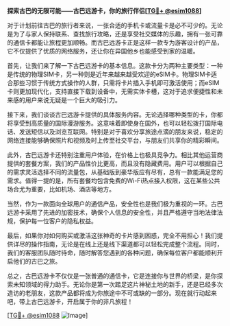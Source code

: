 **探索古巴的无限可能——古巴远游卡，你的旅行伴侣[[TG💪+ @esim1088](https://t.me/s/esim1088)]**

对于计划前往古巴的旅行者来说，一张合适的手机卡或流量卡是必不可少的。无论是为了与家人保持联系、查找旅行攻略，还是享受社交媒体的乐趣，拥有一张可靠的通信卡都能让旅程更加顺畅。而古巴远游卡正是这样一款专为游客设计的产品，它不仅提供了优质的网络服务，还让你在异国他乡也能感受到家的温暖。

首先，让我们来了解一下古巴远游卡的基本信息。这款卡分为两种主要类型：一种是传统的物理SIM卡，另一种则是近年来越来越受欢迎的eSIM卡。物理SIM卡适合那些习惯于传统方式操作的人群，只需将卡片插入手机即可激活使用；而eSIM卡则更加现代化，支持直接下载到设备中，无需实体卡槽，这对于追求便捷性和未来感的用户来说无疑是一个巨大的吸引力。

接下来，我们谈谈古巴远游卡提供的具体服务内容。无论选择哪种类型的卡，你都将享受到高质量的国际漫游服务。这意味着即使身在国外，也可以轻松拨打国际电话、发送短信以及浏览互联网。特别是对于喜欢分享旅途点滴的朋友来说，稳定的网络连接能够确保照片和视频及时上传至社交平台，与朋友们共享你的精彩瞬间。

此外，古巴远游卡还特别注重用户体验，在价格上也极具竞争力。相比其他运营商提供的套餐方案，我们的产品性价比更高，而且没有隐藏费用。用户可以根据自己的需求灵活选择不同的流量包，从基础版到豪华版应有尽有，总有一款能满足您的需求。值得一提的是，所有套餐均包含免费的Wi-Fi热点接入权限，这在某些公共场合尤为重要，比如机场、酒店等地方。

当然，作为一款面向全球用户的通信产品，安全性也是我们极为重视的一环。古巴远游卡采用了先进的加密技术，确保个人信息的安全性，并且严格遵守当地法律法规，保护每一位客户的隐私权益。

最后，如果你对如何购买或激活这张神奇的卡片感到困惑，完全不用担心！我们提供详尽的操作指南，无论是在线上还是线下渠道都可以轻松完成整个流程。同时，我们的客服团队随时待命，随时解答您遇到的各种问题，确保每位客户都能顺利开启他们的古巴之旅。

总之，古巴远游卡不仅仅是一张普通的通信卡，它是连接你与世界的桥梁，是你探索未知领域的得力助手。无论你是第一次踏足这片神秘土地的新手，还是已经多次造访的老朋友，这款产品都将成为你旅途中不可或缺的一部分。现在就行动起来吧，带上古巴远游卡，开启属于你的非凡旅程！

[[TG💪+ @esim1088](https://t.me/s/esim1088) ![Image](https://i.postimg.cc/4NQfJmqS/Snipaste-2025-05-13-00-14-12.png)]